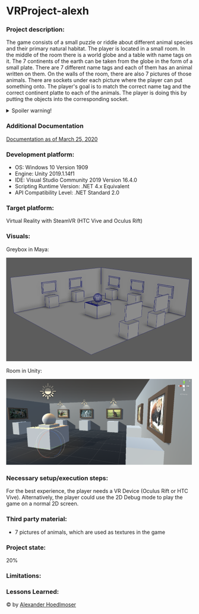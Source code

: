 # VRProject-alexh

### Project description: 
The game consists of a small puzzle or riddle about different animal species and their primary natural habitat. 
The player is located in a small room. In the middle of the room there is a world globe and a table with name tags on it. The 7 continents of the earth can be taken from the globe in the form of a small plate. There are 7 different name tags and each of them has an animal written on them. On the walls of the room, there are also 7 pictures of those animals. There are sockets under each picture where the player can put something onto. The player's goal is to match the correct name tag and the correct continent platte to each of the animals. The player is doing this by putting the objects into the corresponding socket.  

<details>
  <summary>Spoiler warning!</summary>
  
  Here are the animals that are used and what their primary natural habitat is.  
  North America: Buffalo  
  South America: Jaguar  
  Europe: Reindeer  
  Africa: Rhino  
  Asia: Red Panda  
  Australia: Wallaby  
  Antarctica:  Chinstrap penguin
  
</details>

### Additional Documentation
[Documentation as of March 25, 2020](https://github.com/5ahmnm1920-mep3-G3/VRProject-alexh/blob/master/Documentation/VRProject-alexh-documentation-25-03-2020.pdf/)

### Development platform: 
* OS: Windows 10 Version 1909
* Engine: Unity 2019.1.14f1
* IDE: Visual Studio Community 2019 Version 16.4.0
* Scripting Runtime Version: .NET 4.x Equivalent
* API Compatibility Level: .NET Standard 2.0

### Target platform: 
Virtual Reality with SteamVR (HTC Vive and Oculus Rift)

### Visuals: 
Greybox in Maya:
<div>
<img src = "./Screenshots/greybox-in-maya.png" width = "500">
</div>

  
Room in Unity:
<div>
<img src = "./Screenshots/animals-in-unity.png" width = "500">
</div>


### Necessary setup/execution steps: 
For the best experience, the player needs a VR Device (Oculus Rift or HTC Vive). Alternatively, the player could use the 2D Debug mode to play the game on a normal 2D screen.

### Third party material: 
* 7 pictures of animals, which are used as textures in the game

### Project state: 
20%

### Limitations: 

### Lessons Learned: 

© by [Alexander Hoedlmoser](https://github.com/alexhoedlmoser/)
